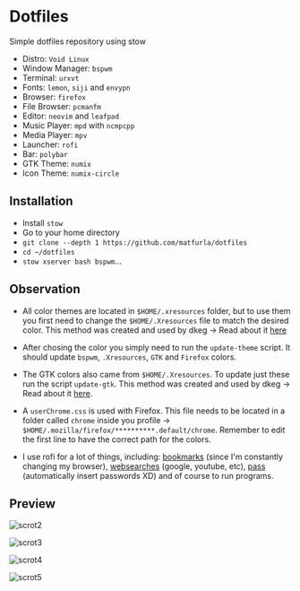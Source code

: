 # Dotfiles 

Simple dotfiles repository using stow

 - Distro: `Void Linux`
 - Window Manager: `bspwm`
 - Terminal: `urxvt`
 - Fonts: `lemon`, `siji` and `envypn`
 - Browser: `firefox`
 - File Browser: `pcmanfm`
 - Editor: `neovim` and `leafpad`
 - Music Player: `mpd` with `ncmpcpp`
 - Media Player: `mpv`
 - Launcher: `rofi`
 - Bar: `polybar`
 - GTK Theme: `numix`
 - Icon Theme: `numix-circle`


## Installation 

 - Install `stow`
 - Go to your home directory
 - `git clone --depth 1 https://github.com/matfurla/dotfiles`
 - `cd ~/dotfiles`
 - `stow xserver bash bspwm`...


## Observation 

 - All color themes are located in `$HOME/.xresources` folder, but to use them you first need to change the `$HOME/.Xresources` file to match the desired color. This method was created and used by dkeg -> Read about it [here](https://github.com/dkeg/crayolo)

 - After chosing the color you simply need to run the `update-theme` script. It should update `bspwm`, `.Xresources`, `GTK` and `Firefox` colors.

 - The GTK colors also came from `$HOME/.Xresources`. To update just these run the script `update-gtk`. This method was created and used by dkeg -> Read about it [here](https://github.com/dkeg/inspin/blob/master/gtkColor).
 
 - A `userChrome.css` is used with Firefox. This file needs to be located in a folder called `chrome` inside you profile -> `$HOME/.mozilla/firefox/**********.default/chrome`. Remember to edit the first line to have the correct path for the colors.

 - I use rofi for a lot of things, including: [bookmarks](https://github.com/carnager/robot) (since I'm constantly changing my browser), [websearches](https://github.com/gotbletu/shownotes/blob/master/rofi-scripts-collection/rofi-bangs.sh) (google, youtube, etc), [pass](https://github.com/carnager/rofi-pass) (automatically insert passwords XD) and of course to run programs.


## Preview 

![scrot2](https://i.imgur.com/MpHzwIx.png)

![scrot3](https://i.imgur.com/CChOqJk.png)

![scrot4](https://i.imgur.com/J3B9KqV.png)

![scrot5](https://i.imgur.com/x893NaY.png)
